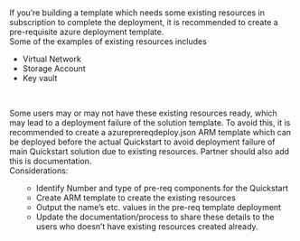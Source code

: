 <br>
<p>If you&rsquo;re building a template which needs  some existing resources in subscription to complete the deployment, it is  recommended to create a pre-requisite azure deployment template.<br />
  Some of the examples of existing resources  includes</p>
<ul>
  <li>Virtual Network </li>
  <li>Storage Account</li>
  <li>Key vault</li>
</ul>
<br><p>Some users may or may not have these existing  resources ready, which may lead to a deployment failure of the solution  template. To avoid this, it is recommended to create a azureprereqdeploy.json  ARM template which can be deployed before the actual Quickstart to avoid  deployment failure of main Quickstart solution due to existing resources.  Partner should also add this is documentation.<br />
  Considerations:</p>
<ul>
<ul>
  <li>Identify Number and type of pre-req components  for the Quickstart</li>
  <li>Create ARM template to create the existing  resources</li>
  <li>Output the name&rsquo;s etc. values in the pre-req  template deployment</li>
  <li>Update the documentation/process to share  these details to the users who doesn&rsquo;t have existing resources created already.</li>
</ul>
</font>

